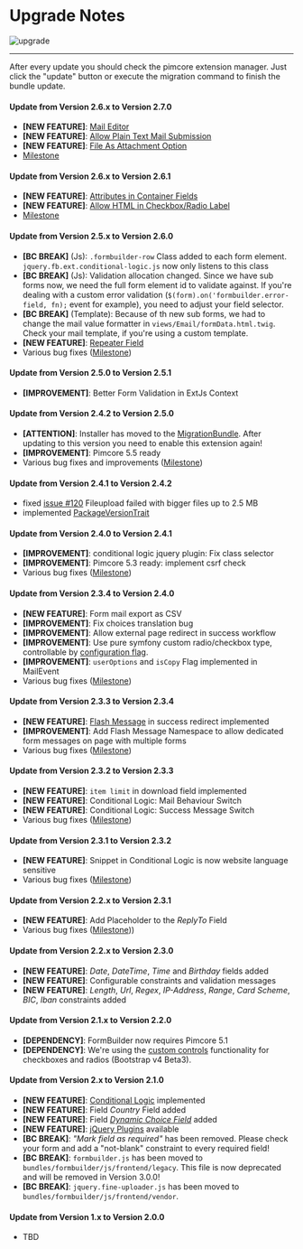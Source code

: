 # Upgrade Notes
![upgrade](https://user-images.githubusercontent.com/700119/31535145-3c01a264-affa-11e7-8d86-f04c33571f65.png)  

***

After every update you should check the pimcore extension manager. 
Just click the "update" button or execute the migration command to finish the bundle update.

#### Update from Version 2.6.x to Version 2.7.0
- **[NEW FEATURE]**: [Mail Editor](https://github.com/dachcom-digital/pimcore-formbuilder/issues/158)
- **[NEW FEATURE]**: [Allow Plain Text Mail Submission](https://github.com/dachcom-digital/pimcore-formbuilder/issues/157)
- **[NEW FEATURE]**: [File As Attachment Option](https://github.com/dachcom-digital/pimcore-formbuilder/issues/156)
- [Milestone](https://github.com/dachcom-digital/pimcore-formbuilder/milestone/20?closed=1)

#### Update from Version 2.6.x to Version 2.6.1
- **[NEW FEATURE]**: [Attributes in Container Fields](https://github.com/dachcom-digital/pimcore-formbuilder/issues/146)
- **[NEW FEATURE]**: [Allow HTML in Checkbox/Radio Label](https://github.com/dachcom-digital/pimcore-formbuilder/issues/111)
- [Milestone](https://github.com/dachcom-digital/pimcore-formbuilder/milestone/19?closed=1)

#### Update from Version 2.5.x to Version 2.6.0
- **[BC BREAK]** (Js): `.formbuilder-row` Class added to each form element. `jquery.fb.ext.conditional-logic.js` now only listens to this class
- **[BC BREAK]** (Js): Validation allocation changed. Since we have sub forms now, we need the full form element id to validate against.
  If you're dealing with a custom error validation (`$(form).on('formbuilder.error-field, fn);` event for example), you need to adjust your field selector.
- **[BC BREAK]** (Template): Because of th new sub forms, we had to change the mail value formatter in `views/Email/formData.html.twig`. 
  Check your mail template, if you're using a custom template.
- **[NEW FEATURE]**: [Repeater Field](https://github.com/dachcom-digital/pimcore-formbuilder/issues/68)
- Various bug fixes ([Milestone](https://github.com/dachcom-digital/pimcore-formbuilder/milestone/17?closed=1))

#### Update from Version 2.5.0 to Version 2.5.1
- **[IMPROVEMENT]**: Better Form Validation in ExtJs Context

#### Update from Version 2.4.2 to Version 2.5.0
- **[ATTENTION]**: Installer has moved to the [MigrationBundle](https://github.com/dachcom-digital/pimcore-formbuilder/issues/129). After updating to this version you need to enable this extension again!
- **[IMPROVEMENT]**: Pimcore 5.5 ready
- Various bug fixes and improvements ([Milestone](https://github.com/dachcom-digital/pimcore-formbuilder/milestone/16?closed=1))

#### Update from Version 2.4.1 to Version 2.4.2
- fixed [issue #120](https://github.com/dachcom-digital/pimcore-formbuilder/issues/120) Fileupload failed with bigger files up to 2.5 MB
- implemented [PackageVersionTrait](https://github.com/pimcore/pimcore/blob/master/lib/Extension/Bundle/Traits/PackageVersionTrait.php)

#### Update from Version 2.4.0 to Version 2.4.1
- **[IMPROVEMENT]**: conditional logic jquery plugin: Fix class selector
- **[IMPROVEMENT]**: Pimcore 5.3 ready: implement csrf check
- Various bug fixes ([Milestone](https://github.com/dachcom-digital/pimcore-formbuilder/milestone/14?closed=1))

#### Update from Version 2.3.4 to Version 2.4.0
- **[NEW FEATURE]**: Form mail export as CSV
- **[IMPROVEMENT]**: Fix choices translation bug
- **[IMPROVEMENT]**: Allow external page redirect in success workflow
- **[IMPROVEMENT]**: Use pure symfony custom radio/checkbox type, controllable by [configuration flag](https://github.com/dachcom-digital/pimcore-formbuilder/blob/master/docs/100_ConfigurationFlags.md).
- **[IMPROVEMENT]**: `userOptions` and `isCopy` Flag implemented in MailEvent
- Various bug fixes ([Milestone](https://github.com/dachcom-digital/pimcore-formbuilder/milestone/13?closed=1))

#### Update from Version 2.3.3 to Version 2.3.4
- **[NEW FEATURE]**: [Flash Message](docs/11_SuccessMessage.md#flash-messages-on-redirect) in success redirect implemented
- **[IMPROVEMENT]**: Add Flash Message Namespace to allow dedicated form messages on page with multiple forms
- Various bug fixes ([Milestone](https://github.com/dachcom-digital/pimcore-formbuilder/milestone/12?closed=1))

#### Update from Version 2.3.2 to Version 2.3.3
- **[NEW FEATURE]**: `item limit` in download field implemented
- **[NEW FEATURE]**: Conditional Logic: Mail Behaviour Switch
- **[NEW FEATURE]**: Conditional Logic: Success Message Switch
- Various bug fixes ([Milestone](https://github.com/dachcom-digital/pimcore-formbuilder/milestone/11?closed=1))

#### Update from Version 2.3.1 to Version 2.3.2
- **[NEW FEATURE]**: Snippet in Conditional Logic is now website language sensitive
- Various bug fixes ([Milestone](https://github.com/dachcom-digital/pimcore-formbuilder/milestone/10?closed=1))

#### Update from Version 2.2.x to Version 2.3.1
- **[NEW FEATURE]**: Add Placeholder to the *ReplyTo* Field
- Various bug fixes ([Milestone](https://github.com/dachcom-digital/pimcore-formbuilder/milestone/9?closed=1)))

#### Update from Version 2.2.x to Version 2.3.0
- **[NEW FEATURE]**: *Date*, *DateTime*, *Time* and *Birthday* fields added
- **[NEW FEATURE]**: Configurable constraints and validation messages
- **[NEW FEATURE]**: *Length*, *Url*, *Regex*, *IP-Address*, *Range*, *Card Scheme*, *BIC*, *Iban* constraints added

#### Update from Version 2.1.x to Version 2.2.0
- **[DEPENDENCY]**: FormBuilder now requires Pimcore 5.1
- **[DEPENDENCY]**: We're using the [custom controls](https://getbootstrap.com/docs/4.0/components/forms/#custom-forms) functionality for checkboxes and radios (Bootstrap v4 Beta3).

#### Update from Version 2.x to Version 2.1.0
- **[NEW FEATURE]**: [Conditional Logic](docs/81_ConditionalLogic.md) implemented
- **[NEW FEATURE]**: Field *Country* Field added
- **[NEW FEATURE]**: Field *[Dynamic Choice Field](docs/82_DynamicChoice.md)* added
- **[NEW FEATURE]**: [jQuery Plugins](docs/91_Javascript.md) available
- **[BC BREAK]**: *"Mark field as required"* has been removed. Please check your form and add a "not-blank" constraint to every required field!
- **[BC BREAK]**: `formbuilder.js` has been moved to `bundles/formbuilder/js/frontend/legacy`. This file is now deprecated and will be removed in Version 3.0.0!
- **[BC BREAK]**: `jquery.fine-uploader.js` has been moved to `bundles/formbuilder/js/frontend/vendor`.

#### Update from Version 1.x to Version 2.0.0
- TBD

